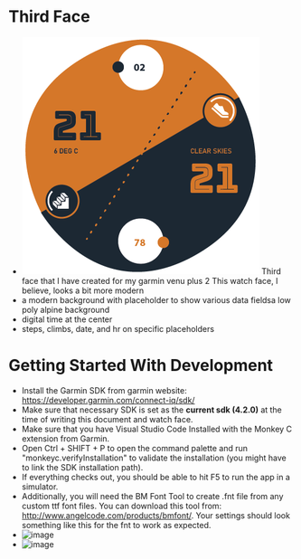 # Third Face
- ![image](https://github.com/sudarsanyes/thirdface/blob/main/graphical%20resources/Showcase.png)
Third face that I have created for my garmin venu plus 2
This watch face, I believe, looks a bit more modern
- a modern background with placeholder to show various data fieldsa low poly alpine background
- digital time at the center
- steps, climbs, date, and hr on specific placeholders

# Getting Started With Development
- Install the Garmin SDK from garmin website: https://developer.garmin.com/connect-iq/sdk/
- Make sure that necessary SDK is set as the **current sdk (4.2.0)** at the time of writing this document and watch face.  
- Make sure that you have Visual Studio Code Installed with the Monkey C extension from Garmin.
- Open Ctrl + SHIFT + P to open the command palette and run "monkeyc.verifyInstallation" to validate the installation (you might have to link the SDK installation path).
- If everything checks out, you should be able to hit F5 to run the app in a simulator.
- Additionally, you will need the BM Font Tool to create .fnt file from any custom ttf font files. You can download this tool from: http://www.angelcode.com/products/bmfont/. Your settings should look something like this for the fnt to work as expected.
- ![image](https://github.com/sudarsanyes/secondface/assets/25566/5ca91365-f8e4-4caf-8271-c564178de35d)
- ![image](https://github.com/sudarsanyes/secondface/assets/25566/924a3d3d-5984-4197-a478-17aff846b3b0)
